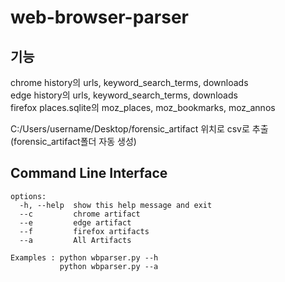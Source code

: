 # web-browser-parser

## 기능
chrome history의 urls, keyword_search_terms, downloads </br>
edge history의 urls, keyword_search_terms, downloads </br>
firefox places.sqlite의 moz_places, moz_bookmarks, moz_annos </br>

C:/Users/username/Desktop/forensic_artifact 위치로 csv로 추출(forensic_artifact폴더 자동 생성)

## Command Line Interface

```
options:
  -h, --help  show this help message and exit
  --c         chrome artifact
  --e         edge artifact
  --f         firefox artifacts
  --a         All Artifacts

Examples : python wbparser.py --h 
           python wbparser.py --a
  
